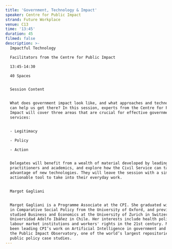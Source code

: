 ```yaml
---
title: 'Government, Technology & Impact'
speaker: Centre for Public Impact
strand: Future Workplace
venue: C13
time: '13:45'
duration: 45
filmed: false
description: >-
  Impactful Technology

  Facilitators from the Centre for Public Impact

  13:45-14:30

  40 Spaces


  Session Content


  What does government impact look like, and what approaches and technologies
  can help us get there? In this session, experts from the Centre for Public
  Impact will cover three areas that are crucial for effective government
  services:


  - Legitimacy

  - Policy

  - Action


  Delegates will benefit from a wealth of material developed by leading
  practitioners and academics, and explore how the Civil Service can take
  advantage of new technologies. They will leave the session with a simple and
  actionable tool to take into their everyday work.


  Margot Gagliani


  Margot Gagliani is a Programme Associate at the CPI. She graduated with an MSc
  in Comparative Social Policy from the University of Oxford, and previously
  studied Business and Economics at the University of Zurich in Switzerland and
  Universidad Adolfo Ibáñez in Chile. Her interests include health policy,
  labour market institutions and workers' rights in the 21st century. Margot has
  been leading CPI’s work on Artificial Intelligence in government and manages
  the Public Impact Observatory, one of the world’s largest repositories of
  public policy case studies.
---
```


